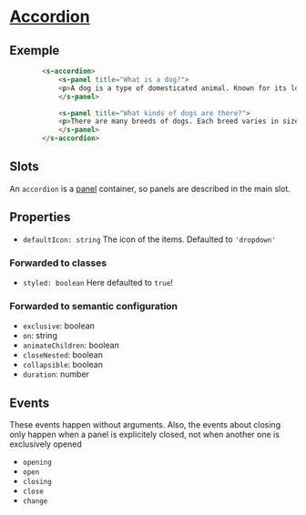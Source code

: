 # [Accordion](https://semantic-ui.com/modules/accordion.html)
## Exemple
```html
		<s-accordion>
			<s-panel title="What is a dog?">
    		<p>A dog is a type of domesticated animal. Known for its loyalty and faithfulness, it can be found as a welcome guest in many households across the world.</p>
			</s-panel>

			<s-panel title="What kinds of dogs are there?">
		    <p>There are many breeds of dogs. Each breed varies in size and temperament. Owners often select a breed of dog that they find to be compatible with their own lifestyle and desires from a companion.</p>
			</s-panel>
		</s-accordion>
```
## Slots
An `accordion` is a [panel](./panel.md) container, so panels are described in the main slot.
## Properties
- `defaultIcon: string` The icon of the items. Defaulted to `'dropdown'`
### Forwarded to classes
- `styled: boolean` Here defaulted to `true`!
### Forwarded to semantic configuration
- `exclusive`: boolean
- `on`: string
- `animateChildren`: boolean
- `closeNested`: boolean
- `collapsible`: boolean
- `duration`: number

## Events
These events happen without arguments. Also, the events about closing only happen when a panel is explicitely closed, not when another one is exclusively opened
- `opening`
- `open`
- `closing`
- `close`
- `change`